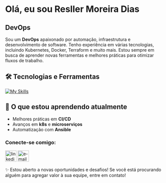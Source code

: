 # Olá, eu sou Resller Moreira Dias

## DevOps

Sou um **DevOps** apaixonado por automação, infraestrutura e desenvolvimento de software. Tenho experiência em várias tecnologias, incluindo Kubernetes, Docker, Terraform e muito mais. Estou sempre em busca de aprender novas ferramentas e melhores práticas para otimizar fluxos de trabalho.

## 🛠️ Tecnologias e Ferramentas

[![My Skills](https://skillicons.dev/icons?i=aws,azure)](https://skillicons.dev)

## 🌱 O que estou aprendendo atualmente

- Melhores práticas em **CI/CD**
- Avanços em **k8s** e **microserviços**
- Automatização com **Ansible**

### Conecte-se comigo:

<a href="https://www.linkedin.com/in/resller" target="_blank"><img src="https://upload.wikimedia.org/wikipedia/commons/thumb/e/e9/Linkedin_icon.svg/1024px-Linkedin_icon.svg.png" width="36" height="36" alt="linkedin"/></a>
<a href="mailto:resller.7@gmail.com" target="_blank"><img src="https://comtele.com.br/wp-content/uploads/2021/08/7969340901574338609-512.png" width="36" height="36" alt="e-mail"/></a>

✨ Estou aberto a novas oportunidades e desafios! Se você está procurando alguém para agregar valor à sua equipe, entre em contato!
